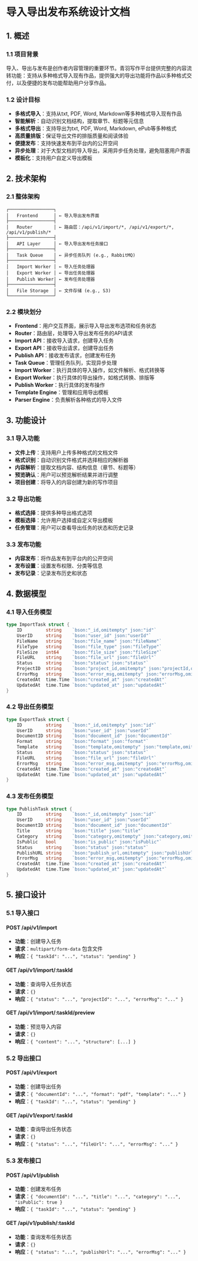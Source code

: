 # 导入导出发布系统设计文档

## 1. 概述

### 1.1 项目背景

导入、导出与发布是创作者内容管理的重要环节。青羽写作平台提供完整的内容流转功能：支持从多种格式导入现有作品，提供强大的导出功能将作品以多种格式交付，以及便捷的发布功能帮助用户分享作品。

### 1.2 设计目标

- **多格式导入**：支持从txt, PDF, Word, Markdown等多种格式导入现有作品
- **智能解析**：自动识别文档结构，提取章节、标题等元信息
- **多格式导出**：支持导出为txt, PDF, Word, Markdown, ePub等多种格式
- **高质量排版**：保证导出文件的排版质量和阅读体验
- **便捷发布**：支持快速发布到平台内的公开空间
- **异步处理**：对于大型文档的导入导出，采用异步任务处理，避免阻塞用户界面
- **模板化**：支持用户自定义导出模板

## 2. 技术架构

### 2.1 整体架构

```plaintext
┌─────────────────┐
│   Frontend      │ ← 导入导出发布界面
├─────────────────┤
│   Router        │ ← 路由层：/api/v1/import/*, /api/v1/export/*, /api/v1/publish/*
├─────────────────┤
│   API Layer     │ ← 导入导出发布任务接口
├─────────────────┤
│   Task Queue    │ ← 异步任务队列 (e.g., RabbitMQ)
├─────────────────┤
│   Import Worker │ ← 导入任务处理器
│   Export Worker │ ← 导出任务处理器
│   Publish Worker│ ← 发布任务处理器
├─────────────────┤
│   File Storage  │ ← 文件存储 (e.g., S3)
└─────────────────┘
```

### 2.2 模块划分

- **Frontend**：用户交互界面，展示导入导出发布选项和任务状态
- **Router**：路由层，处理导入导出发布任务的API请求
- **Import API**：接收导入请求，创建导入任务
- **Export API**：接收导出请求，创建导出任务
- **Publish API**：接收发布请求，创建发布任务
- **Task Queue**：管理任务队列，实现异步处理
- **Import Worker**：执行具体的导入操作，如文件解析、格式转换等
- **Export Worker**：执行具体的导出操作，如格式转换、排版等
- **Publish Worker**：执行具体的发布操作
- **Template Engine**：管理和应用导出模板
- **Parser Engine**：负责解析各种格式的导入文件

## 3. 功能设计

### 3.1 导入功能

- **文件上传**：支持用户上传多种格式的文档文件
- **格式识别**：自动识别文件格式并选择相应的解析器
- **内容解析**：提取文档内容、结构信息（章节、标题等）
- **预览确认**：用户可以预览解析结果并进行调整
- **项目创建**：将导入的内容创建为新的写作项目

### 3.2 导出功能

- **格式选择**：提供多种导出格式选项
- **模板选择**：允许用户选择或自定义导出模板
- **任务管理**：用户可以查看导出任务的状态和历史记录

### 3.3 发布功能

- **内容发布**：将作品发布到平台内的公开空间
- **发布设置**：设置发布权限、分类等信息
- **发布记录**：记录发布历史和状态

## 4. 数据模型

### 4.1 导入任务模型
```go
type ImportTask struct {
    ID         string    `bson:"_id,omitempty" json:"id"`
    UserID     string    `bson:"user_id" json:"userId"`
    FileName   string    `bson:"file_name" json:"fileName"`
    FileType   string    `bson:"file_type" json:"fileType"`
    FileSize   int64     `bson:"file_size" json:"fileSize"`
    FileURL    string    `bson:"file_url" json:"fileUrl"`
    Status     string    `bson:"status" json:"status"`
    ProjectID  string    `bson:"project_id,omitempty" json:"projectId,omitempty"`
    ErrorMsg   string    `bson:"error_msg,omitempty" json:"errorMsg,omitempty"`
    CreatedAt  time.Time `bson:"created_at" json:"createdAt"`
    UpdatedAt  time.Time `bson:"updated_at" json:"updatedAt"`
}
```

### 4.2 导出任务模型
```go
type ExportTask struct {
    ID         string    `bson:"_id,omitempty" json:"id"`
    UserID     string    `bson:"user_id" json:"userId"`
    DocumentID string    `bson:"document_id" json:"documentId"`
    Format     string    `bson:"format" json:"format"`
    Template   string    `bson:"template,omitempty" json:"template,omitempty"`
    Status     string    `bson:"status" json:"status"`
    FileURL    string    `bson:"file_url" json:"fileUrl"`
    ErrorMsg   string    `bson:"error_msg,omitempty" json:"errorMsg,omitempty"`
    CreatedAt  time.Time `bson:"created_at" json:"createdAt"`
    UpdatedAt  time.Time `bson:"updated_at" json:"updatedAt"`
}
```

### 4.3 发布任务模型
```go
type PublishTask struct {
    ID         string    `bson:"_id,omitempty" json:"id"`
    UserID     string    `bson:"user_id" json:"userId"`
    DocumentID string    `bson:"document_id" json:"documentId"`
    Title      string    `bson:"title" json:"title"`
    Category   string    `bson:"category,omitempty" json:"category,omitempty"`
    IsPublic   bool      `bson:"is_public" json:"isPublic"`
    Status     string    `bson:"status" json:"status"`
    PublishURL string    `bson:"publish_url,omitempty" json:"publishUrl,omitempty"`
    ErrorMsg   string    `bson:"error_msg,omitempty" json:"errorMsg,omitempty"`
    CreatedAt  time.Time `bson:"created_at" json:"createdAt"`
    UpdatedAt  time.Time `bson:"updated_at" json:"updatedAt"`
}
```

## 5. 接口设计

### 5.1 导入接口

#### POST /api/v1/import
- **功能**：创建导入任务
- **请求**：`multipart/form-data` 包含文件
- **响应**：`{ "taskId": "...", "status": "pending" }`

#### GET /api/v1/import/:taskId
- **功能**：查询导入任务状态
- **请求**：`{}`
- **响应**：`{ "status": "...", "projectId": "...", "errorMsg": "..." }`

#### GET /api/v1/import/:taskId/preview
- **功能**：预览导入内容
- **请求**：`{}`
- **响应**：`{ "content": "...", "structure": [...] }`

### 5.2 导出接口

#### POST /api/v1/export
- **功能**：创建导出任务
- **请求**：`{ "documentId": "...", "format": "pdf", "template": "..." }`
- **响应**：`{ "taskId": "...", "status": "pending" }`

#### GET /api/v1/export/:taskId
- **功能**：查询导出任务状态
- **请求**：`{}`
- **响应**：`{ "status": "...", "fileUrl": "...", "errorMsg": "..." }`

### 5.3 发布接口

#### POST /api/v1/publish
- **功能**：创建发布任务
- **请求**：`{ "documentId": "...", "title": "...", "category": "...", "isPublic": true }`
- **响应**：`{ "taskId": "...", "status": "pending" }`

#### GET /api/v1/publish/:taskId
- **功能**：查询发布任务状态
- **请求**：`{}`
- **响应**：`{ "status": "...", "publishUrl": "...", "errorMsg": "..." }`